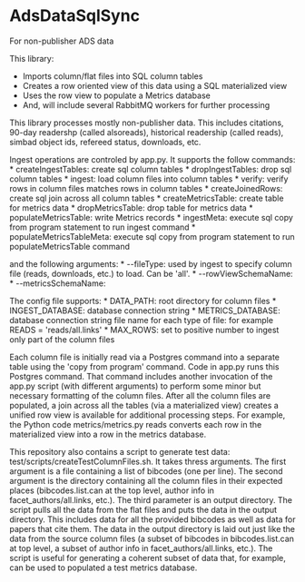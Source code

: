 # AdsDataSqlSync
For non-publisher ADS data

This library:
  * Imports column/flat files into SQL column tables
  * Creates a row oriented view of this data using a SQL materialized view
  * Uses the row view to populate a Metrics database
  * And, will include several RabbitMQ workers for further processing

This library processes mostly non-publisher data.  This includes
citations, 90-day readershp (called alsoreads), historical readership
(called reads), simbad object ids, refereed status, downloads, etc.

Ingest operations are controled by app.py.  It supports the follow
commands:
    * createIngestTables: create sql column tables
    * dropIngestTables: drop sql column tables
    * ingest: load column files into column tables
    * verify: verify rows in column files matches rows in column tables
    * createJoinedRows: create sql join across all column tables 
    * createMetricsTable: create table for metrics data
    * dropMetricsTable: drop table for metrics data
    * populateMetricsTable: write Metrics records
    * ingestMeta: execute sql copy from program statement to run ingest command
    * populateMetricsTableMeta: execute sql copy from program statement to run populateMetricsTable command

and the following arguments:
    * --fileType: used by ingest to specify column file (reads,
    downloads, etc.) to load.  Can be 'all'.
    * --rowViewSchemaName:
    * --metricsSchemaName:

The config file supports:
    * DATA_PATH: root directory for column files
    * INGEST_DATABASE: database connection string
    * METRICS_DATABASE: database connection string
    file name for each type of file: for example READS = 'reads/all.links'
    * MAX_ROWS: set to positive number to ingest only part of the column files


Each column file is initially read via a Postgres command into
a separate table using the 'copy from program' command.  Code in
app.py runs this Postgres command.  That command includes another
invocation of the app.py script (with different arguments) to perform
some minor but necessary formatting of the column files.  After all
the column files are populated, a join across all the tables (via a
materialized view) creates a unified row view is available for
additional processing steps.  For example, the Python code
metrics/metrics.py reads converts each row in the materialized view
into a row in the metrics database.  

This repository also contains a script to generate test data:
test/scripts/createTestColumnFiles.sh.  It takes thress arguments.
The first argument is a file containing a list of bibcodes (one per
line).  The second argument is the directory containing all the column
files in their expected places (bibcodes.list.can at the top level,
author info in facet_authors/all.links, etc.).  The third parameter is
an output directory.  The script pulls all the data from the flat
files and puts the data in the output directory.  This includes data
for all the provided bibcodes as well as data for papers that cite
them.  The data in the output directory is laid out just like the data
from the source column files (a subset of bibcodes in
bibcodes.list.can at top level, a subset of author info in
facet_authors/all.links, etc.). The script is useful for generating a
coherent subset of data that, for example, can be used to populated a
test metrics database.   



 
